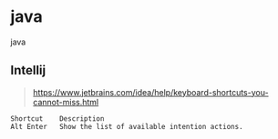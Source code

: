 # java
java

## Intellij

> https://www.jetbrains.com/idea/help/keyboard-shortcuts-you-cannot-miss.html

```
Shortcut	Description
Alt Enter	Show the list of available intention actions.
```
